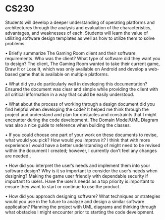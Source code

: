 # CS230

Students will develop a deeper understanding of operating platforms and architectures through the analysis and evaluation of the characteristics, advantages, and weaknesses of each. Students will learn the value of utilizing software design templates as well as how to utilize them to solve problems.

•	Briefly summarize The Gaming Room client and their software requirements. Who was the client? What type of software did they want you to design?
The client, The Gaming Room wanted to take their current game, Draw It or Lose It, which was only available on Android and develop a web-based game that is available on multiple platforms. 

•	What did you do particularly well in developing this documentation?
Ensured the document was clear and simple while providing the client with all critical information in a way that could be easily understood. 

•	What about the process of working through a design document did you find helpful when developing the code?
It helped me think through the project and understand and plan for obstacles and constraints that I might encounter during the code development. The Domain Model/UML Diagram was also a nice guide to reference when building the classes. 

•	If you could choose one part of your work on these documents to revise, what would you pick? How would you improve it?
I think that with more experience I would have a better understanding of might need to be revised within the document I created; however, I currently don’t feel any changes are needed.. 

•	How did you interpret the user’s needs and implement them into your software design? Why is it so important to consider the user’s needs when designing?
Making the game user friendly with dependable security if important to users. Have the user’s needs as a top priority is important to ensure they want to start or continue to use the product. 

•	How did you approach designing software? What techniques or strategies would you use in the future to analyze and design a similar software application?
Planning the project with UML diagrams and thinking through what obstacles I might encounter prior to starting the code development. 

